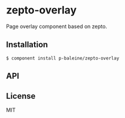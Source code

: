 
# zepto-overlay

  Page overlay component based on zepto.

## Installation

    $ component install p-baleine/zepto-overlay

## API

   

## License

  MIT
